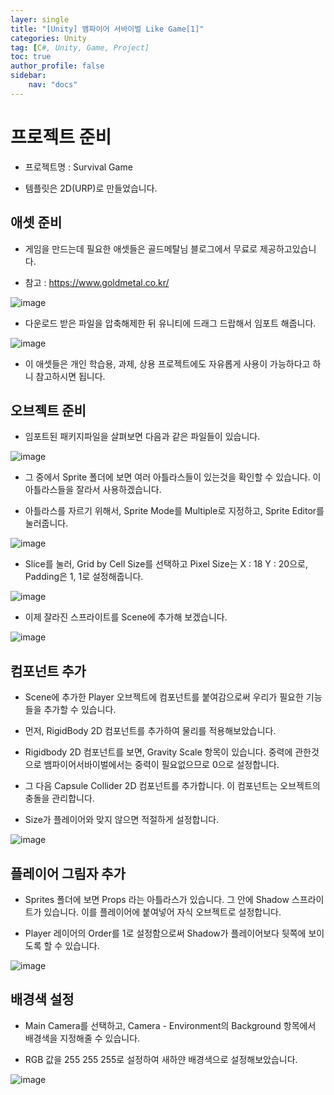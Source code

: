 ```yaml
---
layer: single
title: "[Unity] 뱀파이어 서바이벌 Like Game[1]"
categories: Unity
tag: [C#, Unity, Game, Project]
toc: true
author_profile: false
sidebar: 
    nav: "docs"
---
```




# 프로젝트 준비

- 프로젝트명 : Survival Game

- 템플릿은 2D(URP)로 만들었습니다.


## 애셋 준비

- 게임을 만드는데 필요한 애셋들은 골드메탈님 블로그에서 무료로 제공하고있습니다.

- 참고 : https://www.goldmetal.co.kr/


![image](/images/2023/2023-08-17/capture_1.png)


- 다운로드 받은 파일을 압축해제한 뒤 유니티에 드래그 드랍해서 임포트 해줍니다.

![image](/images/2023/2023-08-17/capture_2.png)

- 이 애셋들은 개인 학습용, 과제, 상용 프로젝트에도 자유롭게 사용이 가능하다고 하니 참고하시면 됩니다.



## 오브젝트 준비

- 임포트된 패키지파일을 살펴보면 다음과 같은 파일들이 있습니다.

![image](/images/2023/2023-08-17/capture_3.png)


- 그 중에서 Sprite 폴더에 보면 여러 아틀라스들이 있는것을 확인할 수 있습니다. 이 아틀라스들을 잘라서 사용하겠습니다.

- 아틀라스를 자르기 위해서, Sprite Mode를 Multiple로 지정하고, Sprite Editor를 눌러줍니다.

![image](/images/2023/2023-08-17/capture_4.png)


- Slice를 눌러, Grid by Cell Size를 선택하고 Pixel Size는 X : 18 Y : 20으로, Padding은 1, 1로 설정해줍니다.


![image](/images/2023/2023-08-17/capture_5.png)


- 이제 잘라진 스프라이트를 Scene에 추가해 보겠습니다.

![image](/images/2023/2023-08-17/capture_6.png)


## 컴포넌트 추가

- Scene에 추가한 Player 오브젝트에 컴포넌트를 붙여감으로써 우리가 필요한 기능들을 추가할 수 있습니다.

- 먼저, RigidBody 2D 컴포넌트를 추가하여 물리를 적용해보았습니다.

- Rigidbody 2D 컴포넌트를 보면, Gravity Scale 항목이 있습니다. 중력에 관한것으로 뱀파이어서바이벌에서는 중력이 필요없으므로 0으로 설정합니다.

- 그 다음 Capsule Collider 2D 컴포넌트를 추가합니다. 이 컴포넌트는 오브젝트의 충돌을 관리합니다.

- Size가 플레이어와 맞지 않으면 적절하게 설정합니다.


![image](/images/2023/2023-08-17/capture_7.png)


## 플레이어 그림자 추가

- Sprites 폴더에 보면 Props 라는 아틀라스가 있습니다. 그 안에 Shadow 스프라이트가 있습니다. 이를 플레이어에 붙여넣어 자식 오브젝트로 설정합니다.

- Player 레이어의 Order를 1로 설정함으로써 Shadow가 플레이어보다 뒷쪽에 보이도록 할 수 있습니다.


![image](/images/2023/2023-08-17/capture_8.png)


## 배경색 설정

- Main Camera를 선택하고, Camera - Environment의 Background 항목에서 배경색을 지정해줄 수 있습니다.

- RGB 값을 255 255 255로 설정하여 새하얀 배경색으로 설정해보았습니다.

![image](/images/2023/2023-08-17/capture_9.png)
